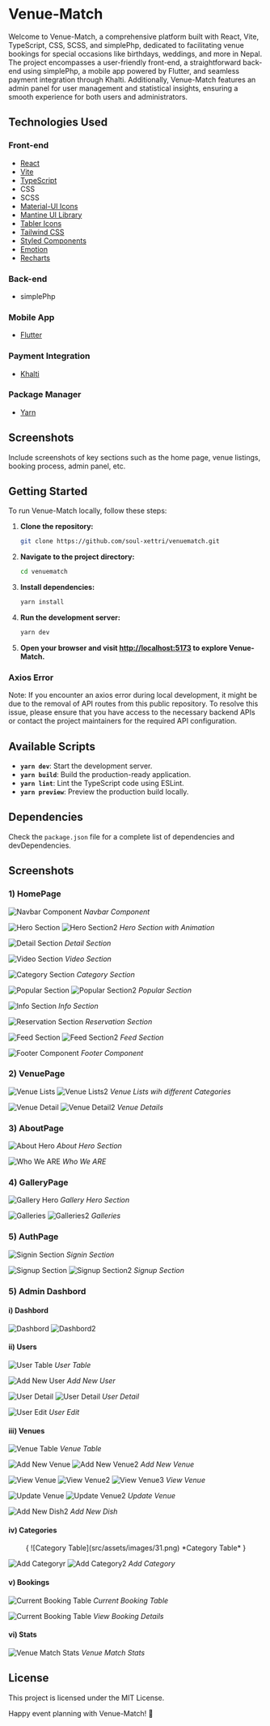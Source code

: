 # Venue-Match

Welcome to Venue-Match, a comprehensive platform built with React, Vite, TypeScript, CSS, SCSS, and simplePhp, dedicated to facilitating venue bookings for special occasions like birthdays, weddings, and more in Nepal. The project encompasses a user-friendly front-end, a straightforward back-end using simplePhp, a mobile app powered by Flutter, and seamless payment integration through Khalti. Additionally, Venue-Match features an admin panel for user management and statistical insights, ensuring a smooth experience for both users and administrators.

## Technologies Used

### Front-end
- [React](https://reactjs.org/)
- [Vite](https://vitejs.dev/)
- [TypeScript](https://www.typescriptlang.org/)
- CSS
- SCSS
- [Material-UI Icons](https://mui.com/components/material-icons/)
- [Mantine UI Library](https://mantine.dev/)
- [Tabler Icons](https://tablericons.com/)
- [Tailwind CSS](https://tailwindcss.com/)
- [Styled Components](https://styled-components.com/)
- [Emotion](https://emotion.sh/)
- [Recharts](https://recharts.org/en/)

### Back-end
- simplePhp

### Mobile App
- [Flutter](https://www.fulter.net/en/home/)

### Payment Integration
- [Khalti](https://www.khalti.com/)

### Package Manager
- [Yarn](https://yarnpkg.com/)

## Screenshots

Include screenshots of key sections such as the home page, venue listings, booking process, admin panel, etc.

## Getting Started

To run Venue-Match locally, follow these steps:

1. **Clone the repository:**
    ```bash
    git clone https://github.com/soul-xettri/venuematch.git
    ```

2. **Navigate to the project directory:**
    ```bash
    cd venuematch
    ```

3. **Install dependencies:**
    ```bash
    yarn install
    ```

4. **Run the development server:**
    ```bash
    yarn dev
    ```

5. **Open your browser and visit [http://localhost:5173](http://localhost:5173) to explore Venue-Match.**

### Axios Error

Note: If you encounter an axios error during local development, it might be due to the removal of API routes from this public repository. To resolve this issue, please ensure that you have access to the necessary backend APIs or contact the project maintainers for the required API configuration.

## Available Scripts

- **`yarn dev`**: Start the development server.
- **`yarn build`**: Build the production-ready application.
- **`yarn lint`**: Lint the TypeScript code using ESLint.
- **`yarn preview`**: Preview the production build locally.

## Dependencies

Check the `package.json` file for a complete list of dependencies and devDependencies.


## Screenshots

### 1) HomePage

![Navbar Component](src/assets/images/1.png)
*Navbar Component*

![Hero Section](src/assets/images/2.png)
![Hero Section2](src/assets/images/3.png)
*Hero Section with Animation*

![Detail Section](src/assets/images/4.png)
*Detail Section*

![Video Section](src/assets/images/5.png)
*Video Section*

![Category Section](src/assets/images/6.png)
*Category Section*

![Popular Section](src/assets/images/7.png)
![Popular Section2](src/assets/images/8.png)
*Popular Section*

![Info Section](src/assets/images/9.png)
*Info Section*

![Reservation Section](src/assets/images/10.png)
*Reservation Section*

![Feed Section](src/assets/images/11.png)
![Feed Section2](src/assets/images/12.png)
*Feed Section*

![Footer Component](src/assets/images/13.png)
*Footer Component*

### 2) VenuePage

![Venue Lists](src/assets/images/14.png)
![Venue Lists2](src/assets/images/15.png)
*Venue Lists wih different Categories*

![Venue Detail](src/assets/images/venuedetail.png)
![Venue Detail2](src/assets/images/venuedetail2.png)
*Venue Details*

### 3) AboutPage

![About Hero](src/assets/images/16.png)
*About Hero Section*

![Who We ARE](src/assets/images/17.png)
*Who We ARE*

### 4) GalleryPage

![Gallery Hero](src/assets/images/18.png)
*Gallery Hero Section*

![Galleries](src/assets/images/19.png)
![Galleries2](src/assets/images/20.png)
*Galleries*

### 5) AuthPage

![Signin Section](src/assets/images/21.png)
*Signin Section*

![Signup Section](src/assets/images/22.png)
![Signup Section2](src/assets/images/23.png)
*Signup Section*

### 5) Admin Dashbord

#### i) Dashbord

![Dashbord](src/assets/images/24.png)
![Dashbord2](src/assets/images/25.png)

#### ii) Users

![User Table](src/assets/images/26.png)
*User Table*

![Add New User](src/assets/images/27.png)
*Add New User*

![User Detail](src/assets/images/vo.png)
![User Detail](src/assets/images/userpfp.png)
*User Detail*

![User Edit](src/assets/images/vo2.png)
*User Edit*

#### iii) Venues

![Venue Table](src/assets/images/28.png)
*Venue Table*

![Add New Venue](src/assets/images/29.png)
![Add New Venue2](src/assets/images/30.png)
*Add New Venue*

![View Venue](src/assets/images/vd.png)
![View Venue2](src/assets/images/vd2.png)
![View Venue3](src/assets/images/vd3.png)
*View Venue*

![Update Venue](src/assets/images/up1.png)
![Update Venue2](src/assets/images/up2.png)
*Update Venue*

![Add New Dish2](src/assets/images/dish.png)
*Add New Dish*

#### iv) Categories

<p align="center">
  {
  ![Category Table](src/assets/images/31.png)
  *Category Table*
  }
</p>

![Add Categoryr](src/assets/images/cat.png)
![Add Category2](src/assets/images/cat2.png)
*Add Category*

#### v) Bookings

![Current Booking Table](src/assets/images/32.png)
*Current Booking Table*

![Current Booking Table](src/assets/images/booking.png)
*View Booking Details*

#### vi) Stats

![Venue Match Stats](src/assets/images/33.png)
*Venue Match Stats*


## License

This project is licensed under the MIT License.

Happy event planning with Venue-Match! 🎉
